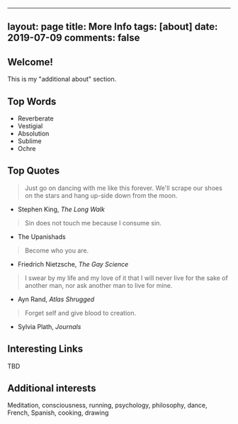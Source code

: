 ---
layout: page
title: More Info
tags: [about]
date: 2019-07-09
comments: false
--

## Welcome!

This is my "additional about" section.

## Top Words

* Reverberate
* Vestigial
* Absolution
* Sublime
* Ochre

## Top Quotes

> Just go on dancing with me like this forever. We'll scrape our shoes on the stars and hang up-side down from the moon.
- Stephen King, <i>The Long Walk</i>

> Sin does not touch me because I consume sin.
- The Upanishads

> Become who you are.
- Friedrich Nietzsche, <i>The Gay Science</i>

> I swear by my life and my love of it that I will never live for the sake of another man, nor ask another man to live for mine.
- Ayn Rand, <i>Atlas Shrugged</i>

> Forget self and give blood to creation.
- Sylvia Plath, <i>Journals</i>

## Interesting Links
TBD


## Additional interests

Meditation, consciousness, running, psychology, philosophy, dance, French, Spanish, cooking, drawing
